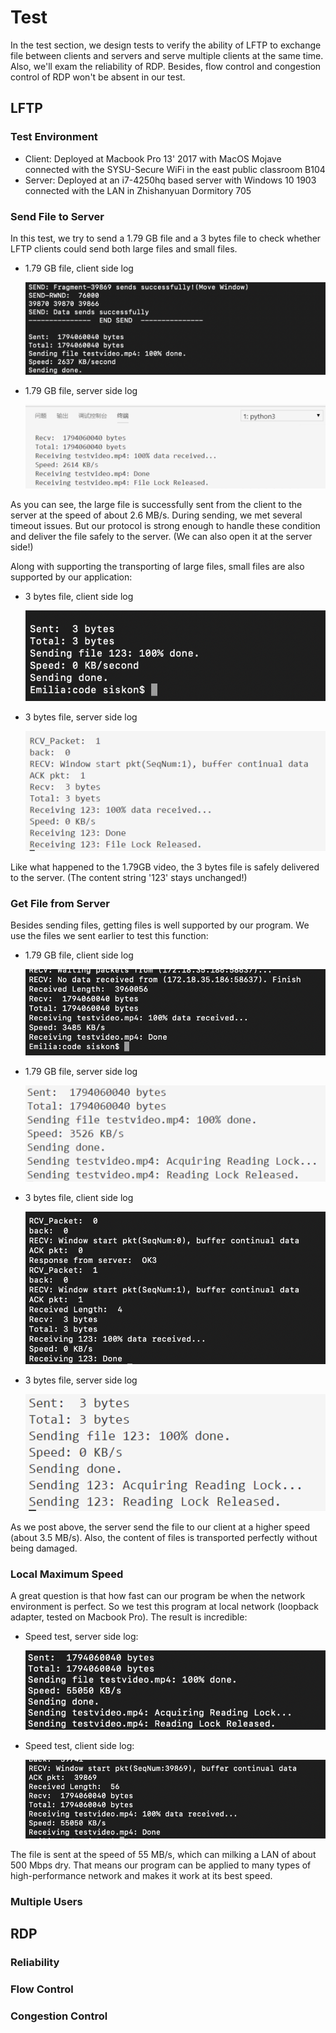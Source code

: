 # Test

In the test section, we design tests to verify the ability of LFTP to exchange file between clients and servers and serve multiple clients at the same time. Also, we'll exam the reliability of RDP. Besides, flow control and congestion control of RDP won't be absent in our test.

## LFTP

### Test Environment

- Client: Deployed at Macbook Pro 13' 2017 with MacOS Mojave connected with the SYSU-Secure WiFi in the east public classroom B104
- Server: Deployed at an i7-4250hq based server with Windows 10 1903 connected with the LAN in Zhishanyuan Dormitory 705

### Send File to Server

In this test, we try to send a 1.79 GB file and a 3 bytes file to check whether LFTP clients could send both large files and small files.

- 1.79 GB file, client side log

    ![LargeFile](Assets/sending-client-large.png)

- 1.79 GB file, server side log

    ![LargeFile](Assets/sending-server-large.png)

As you can see, the large file is successfully sent from the client to the server at the speed of about 2.6 MB/s. During sending, we met several timeout issues. But our protocol is strong enough to handle these condition and deliver the file safely to the server. (We can also open it at the server side!)

Along with supporting the transporting of large files, small files are also supported by our application:

- 3 bytes file, client side log

    ![SmallFile](Assets/sending-client-small.png)

- 3 bytes file, server side log

    ![SmallFile](Assets/sending-server-small.png)

Like what happened to the 1.79GB video, the 3 bytes file is safely delivered to the server. (The content string '123' stays unchanged!)

### Get File from Server

Besides sending files, getting files is well supported by our program. We use the files we sent earlier to test this function:

- 1.79 GB file, client side log

    ![LargeFile](Assets/Getting-client-large.png)

- 1.79 GB file, server side log

    ![LargeFile](Assets/Getting-Server-large.png)

- 3 bytes file, client side log

    ![SmallFile](Assets/Getting-client-small.png)

- 3 bytes file, server side log

    ![SmallFile](Assets/Getting-Server-Small.png)

As we post above, the server send the file to our client at a higher speed (about 3.5 MB/s). Also, the content of files is transported perfectly without being damaged.

### Local Maximum Speed

A great question is that how fast can our program be when the network environment is perfect. So we test this program at local network (loopback adapter, tested on Macbook Pro). The result is incredible:

- Speed test, server side log:

  ![speed test](Assets/Speedtest-Server-large.png)

- Speed test, client side log:

  ![speed test](Assets/Speedtest-Client-large.png)

The file is sent at the speed of 55 MB/s, which can milking a LAN of about 500 Mbps dry. That means our program can be applied to many types of high-performance network and makes it work at its best speed.

### Multiple Users



## RDP

### Reliability

### Flow Control

### Congestion Control